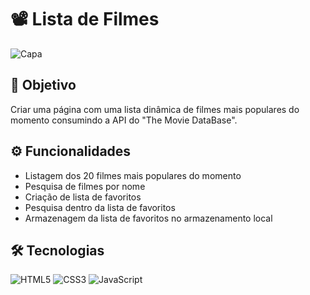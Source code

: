 # 📽 Lista de Filmes
![Capa](https://i.imgur.com/RHLCgTX.png)

## 🎯 Objetivo
Criar uma página com uma lista dinâmica de filmes mais populares do momento consumindo a API do "The Movie DataBase".

## ⚙️ Funcionalidades
- Listagem dos 20 filmes mais populares do momento
- Pesquisa de filmes por nome
- Criação de lista de favoritos
- Pesquisa dentro da lista de favoritos
- Armazenagem da lista de favoritos no armazenamento local

## 🛠 Tecnologias
![HTML5](https://img.shields.io/badge/HTML5-E34F26?style=for-the-badge&logo=html5&logoColor=white)
![CSS3](https://img.shields.io/badge/CSS3-1572B6?style=for-the-badge&logo=css3&logoColor=white)
![JavaScript](https://img.shields.io/badge/JavaScript-F7DF1E?style=for-the-badge&logo=javascript&logoColor=black)
